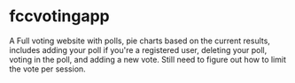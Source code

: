 # fccvotingapp

A Full voting website with polls, pie charts based on the current results, includes adding your poll if you're a registered user, deleting your poll, voting in the poll, and adding a new vote.
Still need to figure out how to limit the vote per session.
